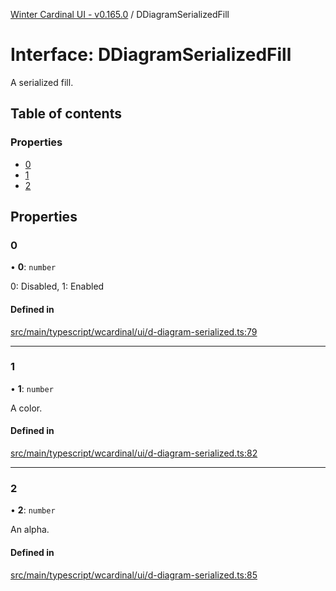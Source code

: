 [Winter Cardinal UI - v0.165.0](../index.md) / DDiagramSerializedFill

# Interface: DDiagramSerializedFill

A serialized fill.

## Table of contents

### Properties

- [0](DDiagramSerializedFill.md#0)
- [1](DDiagramSerializedFill.md#1)
- [2](DDiagramSerializedFill.md#2)

## Properties

### 0

• **0**: `number`

0: Disabled, 1: Enabled

#### Defined in

[src/main/typescript/wcardinal/ui/d-diagram-serialized.ts:79](https://github.com/winter-cardinal/winter-cardinal-ui/blob/v0.165.0/src/main/typescript/wcardinal/ui/d-diagram-serialized.ts#L79)

___

### 1

• **1**: `number`

A color.

#### Defined in

[src/main/typescript/wcardinal/ui/d-diagram-serialized.ts:82](https://github.com/winter-cardinal/winter-cardinal-ui/blob/v0.165.0/src/main/typescript/wcardinal/ui/d-diagram-serialized.ts#L82)

___

### 2

• **2**: `number`

An alpha.

#### Defined in

[src/main/typescript/wcardinal/ui/d-diagram-serialized.ts:85](https://github.com/winter-cardinal/winter-cardinal-ui/blob/v0.165.0/src/main/typescript/wcardinal/ui/d-diagram-serialized.ts#L85)
